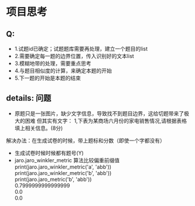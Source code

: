 # 项目思考

## Q:
- 1.试题id已确定；试题题库需要再处理，建立一个题目的list
- 2.需要确定每一题的边界位置，传入识别好的文本list
- 3.模糊地带的处理，需要重点思考
- 4.与题目相似度的计算，来确定本题的开始
- 5.下一题的开始是本题的结束

## details: 问题
- 原题只是一张图片，缺少文字信息，导致找不到题目边界，这给切题带来了极大的困难
但其实有文字： 1,下表为某商场六月份的家电销售情况,请根据表格填上相关信息。(8分)

解决办法：在生成试卷的时候，带上题标和分数（即使一个字都没有）

- 生成试卷时候时候都有题号(Y)
- jaro.jaro_winkler_metric 算法比较偏重前缀值
print(jaro.jaro_winkler_metric('a', 'abb')) \
print(jaro.jaro_winkler_metric('b', 'abb')) \
print(jaro.jaro_metric('b', 'abb')) \
0.7999999999999999 \
0.0 \
0.0

